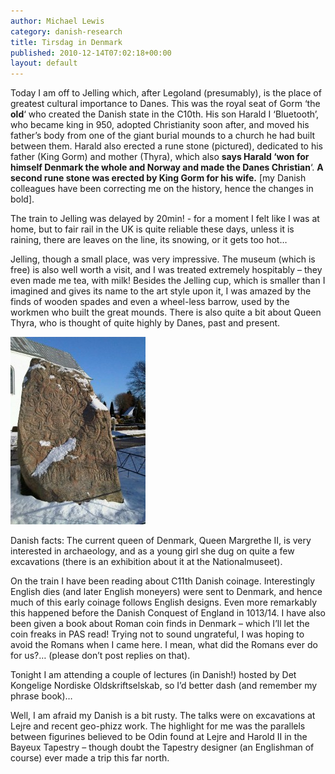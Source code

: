 ```yaml
---
author: Michael Lewis
category: danish-research
title: Tirsdag in Denmark
published: 2010-12-14T07:02:18+00:00
layout: default
---
```

Today I am off to Jelling which, after Legoland (presumably), is the place of greatest cultural importance to Danes. This was the royal seat of Gorm ‘the **old**‘ who created the Danish state in the C10th. His son Harald I ‘Bluetooth’, who became king in 950, adopted Christianity soon after, and moved his father’s body from one of the giant burial mounds to a church he had built between them. Harald also erected a rune stone (pictured), dedicated to his father (King Gorm) and mother (Thyra), which also **says Harald ‘won for himself Denmark the whole and Norway and made the Danes Christian**‘. **A second rune stone was erected by King Gorm for his wife.** \[my Danish colleagues have been correcting me on the history, hence the changes in bold\].

The train to Jelling was delayed by 20min! - for a moment I felt like I was at home, but to fair rail in the UK is quite reliable these days, unless it is raining, there are leaves on the line, its snowing, or it gets too hot…

Jelling, though a small place, was very impressive. The museum (which is free) is also well worth a visit, and I was treated extremely hospitably – they even made me tea, with milk! Besides the Jelling cup, which is smaller than I imagined and gives its name to the art style upon it, I was amazed by the finds of wooden spades and even a wheel-less barrow, used by the workmen who built the great mounds. There is also quite a bit about Queen Thyra, who is thought of quite highly by Danes, past and present.

![Rune stone](/files/2010/12/IMG00043-20101214-1141-216x300.jpg)

Danish facts: The current queen of Denmark, Queen Margrethe II, is very interested in archaeology, and as a young girl she dug on quite a few excavations (there is an exhibition about it at the Nationalmuseet).

On the train I have been reading about C11th Danish coinage. Interestingly English dies (and later English moneyers) were sent to Denmark, and hence much of this early coinage follows English designs. Even more remarkably this happened before the Danish Conquest of England in 1013/14. I have also been given a book about Roman coin finds in Denmark – which I’ll let the coin freaks in PAS read! Trying not to sound ungrateful, I was hoping to avoid the Romans when I came here. I mean, what did the Romans ever do for us?… (please don’t post replies on that).

Tonight I am attending a couple of lectures (in Danish!) hosted by Det Kongelige Nordiske Oldskriftselskab, so I’d better dash (and remember my phrase book)…

Well, I am afraid my Danish is a bit rusty. The talks were on excavations at Lejre and recent geo-phizz work. The highlight for me was the parallels between figurines believed to be Odin found at Lejre and Harold II in the Bayeux Tapestry – though doubt the Tapestry designer (an Englishman of course) ever made a trip this far north.
